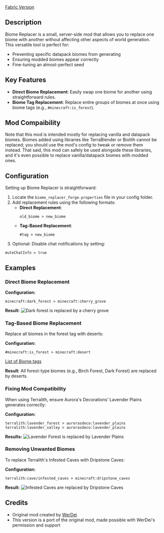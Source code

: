 [Fabric Version](https://modrinth.com/mod/biome-replacer)

## Description

Biome Replacer is a small, server-side mod that allows you to replace one biome with another without affecting other aspects of world generation. This versatile tool is perfect for:

- Preventing specific datapack biomes from generating
- Ensuring modded biomes appear correctly
- Fine-tuning an almost-perfect seed

## Key Features

- **Direct Biome Replacement**: Easily swap one biome for another using straightforward rules.
- **Biome Tag Replacement**: Replace entire groups of biomes at once using biome tags (e.g., `#minecraft:is_forest`).

## Mod Compaibility

Note that this mod is intended mostly for replacing vanilla and datapack biomes. Biomes added using libraries like TerraBlender or Biolith cannot be replaced; you should use the mod's config to tweak or remove them instead.
That said, this mod can safely be used alongside these libraries, and it's even possible to replace vanilla/datapack biomes with modded ones.
## Configuration

Setting up Biome Replacer is straightforward:

1. Locate the `biome_replacer_forge.properties` file in your config folder.
2. Add replacement rules using the following formats:
    - **Direct Replacement**:
      ```
      old_biome > new_biome
      ```
    - **Tag-Based Replacement**:
      ```
      #tag > new_biome
      ```
3. Optional: Disable chat notifications by setting:
```
muteChatInfo = true
```

## Examples

### Direct Biome Replacement

**Configuration:**
```
minecraft:dark_forest > minecraft:cherry_grove
```


**Result:**
![Dark forest is replaced by a cherry grove](https://raw.githubusercontent.com/WerDei/Biome-Replacer/master/readme-files/example-1.png)

### Tag-Based Biome Replacement

Replace all biomes in the forest tag with deserts:

**Configuration:**
```
#minecraft:is_forest > minecraft:desert
```
[List of Biome tags](https://mcreator.net/wiki/minecraft-biome-tags-list)

**Result**: All forest-type biomes (e.g., Birch Forest, Dark Forest) are replaced by deserts.

### Fixing Mod Compatibility

When using Terralith, ensure Aurora's Decorations’ Lavender Plains generates correctly:

**Configuration:**
```
terralith:lavender_forest > aurorasdeco:lavender_plains 
terralith:lavender_valley > aurorasdeco:lavender_plains
```

**Results:**
![Lavender Forest is replaced by Lavender Plains](https://raw.githubusercontent.com/WerDei/Biome-Replacer/master/readme-files/example-2.png)

### Removing Unwanted Biomes

To replace Terralith's Infested Caves with Dripstone Caves:

**Configuration:**
```
terralith:cave/infested_caves > minecraft:dripstone_caves
```

**Result:**
![Infested Caves are replaced by Dripstone Caves](https://raw.githubusercontent.com/WerDei/Biome-Replacer/master/readme-files/example-4.png)

## Credits

- Original mod created by [WerDei](https://modrinth.com/user/WerDei)
- This version is a port of the original mod, made possible with WerDei's permission and support
